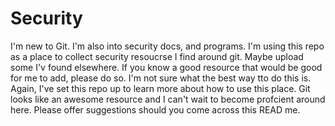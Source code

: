 # Security
I'm new to Git. I'm also into security docs, and programs. I'm using this repo as a place to collect security resoucrse I find around git.
Maybe upload some I'v found elsewhere. If you know a good resource that would be good for me to add, please do so. I'm not sure what the 
best way tto do this is. Again, I've set this repo up to learn more about how to use this place. Git looks like an awesome resource and 
I can't wait to become profcient around here. Please offer suggestions should you come across this READ me. 
